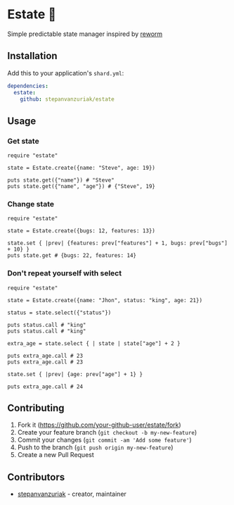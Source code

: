 # Estate 📂

Simple predictable state manager inspired by [reworm](https://github.com/pedronauck/reworm)

## Installation

Add this to your application's `shard.yml`:

```yaml
dependencies:
  estate:
    github: stepanvanzuriak/estate
```

## Usage

### Get state

```crystal
require "estate"

state = Estate.create({name: "Steve", age: 19})

puts state.get({"name"}) # "Steve"
puts state.get({"name", "age"}) # {"Steve", 19}

```

### Change state

```crystal
require "estate"

state = Estate.create({bugs: 12, features: 13})

state.set { |prev| {features: prev["features"] + 1, bugs: prev["bugs"] + 10} }
puts state.get # {bugs: 22, features: 14}
```

### Don't repeat yourself with select

```crystal
require "estate"

state = Estate.create({name: "Jhon", status: "king", age: 21})

status = state.select({"status"})

puts status.call # "king"
puts status.call # "king"

extra_age = state.select { | state | state["age"] + 2 }

puts extra_age.call # 23
puts extra_age.call # 23

state.set { |prev| {age: prev["age"] + 1} }

puts extra_age.call # 24
```

## Contributing

1. Fork it (<https://github.com/your-github-user/estate/fork>)
2. Create your feature branch (`git checkout -b my-new-feature`)
3. Commit your changes (`git commit -am 'Add some feature'`)
4. Push to the branch (`git push origin my-new-feature`)
5. Create a new Pull Request

## Contributors

- [stepanvanzuriak](https://github.com/stepanvanzuriak) - creator, maintainer
